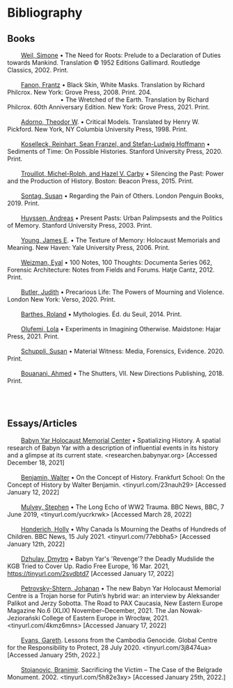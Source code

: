 <div class="half-height">

# Bibliography

</div>

## Books

&nbsp;&nbsp;&nbsp;&nbsp;&nbsp;&nbsp;&nbsp;
<u>Weil, Simone</u> • The Need for Roots: Prelude to a Declaration of Duties towards Mankind. Translation © 1952 Editions Gallimard. Routledge Classics, 2002. Print.
<br><br>&nbsp;&nbsp;&nbsp;&nbsp;&nbsp;&nbsp;&nbsp;
<u>Fanon, Frantz</u> • Black Skin, White Masks. Translation by Richard Philcrox. New York: Grove Press, 2008. Print. 204.
<br>&nbsp;&nbsp;&nbsp;&nbsp;&nbsp;&nbsp;&nbsp;&nbsp;&nbsp;&nbsp;&nbsp;&nbsp;&nbsp;&nbsp;&nbsp;&nbsp;&nbsp;&nbsp;&nbsp;&nbsp;&nbsp;&nbsp;&nbsp;&nbsp;&nbsp;&nbsp;&nbsp;&nbsp;&nbsp;&nbsp; • 
The Wretched of the Earth. Translation by Richard Philcrox. 60th Anniversary Edition. New York: Grove Press, 2021. Print.
<br><br>&nbsp;&nbsp;&nbsp;&nbsp;&nbsp;&nbsp;&nbsp;
<u>Adorno, Theodor W</u>. • Critical Models. Translated by Henry W. Pickford. New York, NY Columbia University Press, 1998. Print.
<br><br>&nbsp;&nbsp;&nbsp;&nbsp;&nbsp;&nbsp;&nbsp;
<u>Koselleck, Reinhart, Sean Franzel, and Stefan-Ludwig Hoffmann</u> • Sediments of Time: On Possible Histories. Stanford University Press, 2020. Print.
<br><br>&nbsp;&nbsp;&nbsp;&nbsp;&nbsp;&nbsp;&nbsp;
<u>Trouillot, Michel-Rolph, and Hazel V. Carby</u> • Silencing the Past: Power and the Production of History. Boston: Beacon Press, 2015. Print.
<br><br>&nbsp;&nbsp;&nbsp;&nbsp;&nbsp;&nbsp;&nbsp;
<u> Sontag, Susan</u> • Regarding the Pain of Others. London Penguin Books, 2019. Print.
<br><br>&nbsp;&nbsp;&nbsp;&nbsp;&nbsp;&nbsp;&nbsp;
<u>Huyssen, Andreas</u> • Present Pasts: Urban Palimpsests and the Politics of Memory. Stanford University Press, 2003. Print.
<br><br>&nbsp;&nbsp;&nbsp;&nbsp;&nbsp;&nbsp;&nbsp;
<u>Young, James E</u>. • The Texture of Memory: Holocaust Memorials and Meaning. New Haven: Yale University Press, 2006. Print.
<br><br>&nbsp;&nbsp;&nbsp;&nbsp;&nbsp;&nbsp;&nbsp;
<u>Weizman, Eyal</u> • 100 Notes, 100 Thoughts: Documenta Series 062, Forensic Architecture: Notes from Fields and Forums. Hatje Cantz, 2012. Print. 
<br><br>&nbsp;&nbsp;&nbsp;&nbsp;&nbsp;&nbsp;&nbsp;
<u>Butler, Judith</u> • Precarious Life: The Powers of Mourning and Violence. London New York: Verso, 2020. Print.
<br><br>&nbsp;&nbsp;&nbsp;&nbsp;&nbsp;&nbsp;&nbsp;
<u>Barthes, Roland</u> • Mythologies. Éd. du Seuil, 2014. Print.
<br><br>&nbsp;&nbsp;&nbsp;&nbsp;&nbsp;&nbsp;&nbsp;
<u>Olufemi, Lola</u> • Experiments in Imagining Otherwise. Maidstone: Hajar Press, 2021. Print.
<br><br>&nbsp;&nbsp;&nbsp;&nbsp;&nbsp;&nbsp;&nbsp;
<u>Schuppli, Susan</u> • Material Witness: Media, Forensics, Evidence. 2020. Print.
<br><br>&nbsp;&nbsp;&nbsp;&nbsp;&nbsp;&nbsp;&nbsp;
<u>Bouanani, Ahmed</u> • The Shutters, VII. New Directions Publishing, 2018. Print.


<br><br>
## Essays/Articles

&nbsp;&nbsp;&nbsp;&nbsp;&nbsp;&nbsp;&nbsp;
<u>Babyn Yar Holocaust Memorial Center</u> • Spatializing History. A spatial research of Babyn Yar with a description of influential events in its history and a glimpse at its current state. <researchen.babynyar.org> [Accessed December 18, 2021]
<br><br>&nbsp;&nbsp;&nbsp;&nbsp;&nbsp;&nbsp;&nbsp;
<u>Benjamin, Walter</u> • On the Concept of History. Frankfurt School: On the Concept of History by Walter Benjamin</u>. <tinyurl.com/23nauh29> [Accessed January 12, 2022]
<br><br>&nbsp;&nbsp;&nbsp;&nbsp;&nbsp;&nbsp;&nbsp;
<u>Mulvey, Stephen</u> • The Long Echo of WW2 Trauma. BBC News, BBC, 7 June 2019, <tinyurl.com/yucrkrwk> [Accessed March 28, 2022]
<br><br>&nbsp;&nbsp;&nbsp;&nbsp;&nbsp;&nbsp;&nbsp;
<u>Honderich, Holly</u> • Why Canada Is Mourning the Deaths of Hundreds of Children. BBC News, 15 July 2021. <tinyurl.com/77ebbha5> [Accessed January 12th, 2022]
<br><br>&nbsp;&nbsp;&nbsp;&nbsp;&nbsp;&nbsp;&nbsp;
<u>Dzhulay, Dmytro</u> • Babyn Yar's 'Revenge'? the Deadly Mudslide the KGB Tried to Cover Up. Radio Free Europe, 16 Mar. 2021, <https://tinyurl.com/2svdbtd7>  [Accessed January 17, 2022]
<br><br>&nbsp;&nbsp;&nbsp;&nbsp;&nbsp;&nbsp;&nbsp;
<u>Petrovsky-Shtern, Johanan</u> • The new Babyn Yar Holocaust Memorial Centre is a Trojan horse for Putin’s hybrid war: an interview by Aleksander Palikot and Jerzy Sobotta. The Road to PAX Caucasia, New Eastern Europe Magazine No.6 (XLIX) November–December, 2021. The Jan Nowak-Jeziorański College of Eastern Europe in Wrocław, 2021. <tinyurl.com/4kmz6mns>  [Accessed January 17, 2022]
<br><br>&nbsp;&nbsp;&nbsp;&nbsp;&nbsp;&nbsp;&nbsp;
<u>Evans, Gareth</u>. Lessons from the Cambodia Genocide. Global Centre for the Responsibility to Protect, 28 July 2020. <tinyurl.com/3j8474ua> [Accessed January 25th, 2022.]
<br><br>&nbsp;&nbsp;&nbsp;&nbsp;&nbsp;&nbsp;&nbsp;
<u>Stojanovic, Branimir</u>. Sacrificing the Victim – The Case of the Belgrade Monument. 2002. <tinyurl.com/5h82e3xy> [Accessed January 25th, 2022.]
